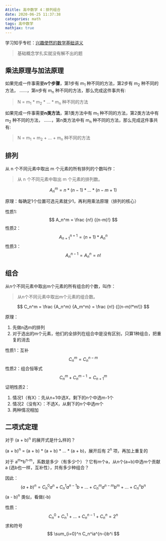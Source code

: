 ```yaml
---
Atitle: 高中数学 4：排列组合
date: 2020-06-25 11:37:38
categories: math
tags: 高中数学
mathjax: true
---
```


学习知乎专栏：[兴趣使然的数学基础讲义](https://zhuanlan.zhihu.com/c_1145370954870927360) 

>基础概念学扎实就没有解不出的题

<!--more-->

## 乘法原理与加法原理

如果完成一件事需要**n个步骤**，第1步有 m<sub>1</sub> 种不同的方法，第2步有 m<sub>2</sub> 种不同的方法， ......，第n步有 m<sub>n</sub> 种不同的方法，那么完成这件事共有:

> N = m<sub>1</sub> \* m<sub>2</sub> \* … \* m<sub>n</sub> 种不同的方法

如果完成一件事需要**n类方法**，第1类方法中有 m<sub>1</sub> 种不同的方法，第2类方法中有 m<sub>2</sub> 种不同的方法， ......，第n类方法中有 m<sub>n</sub> 种不同的方法，那么完成这件事共有:

> N = m<sub>1</sub> + m<sub>2</sub> + … + m<sub>n</sub> 种不同的方法

## 排列

从 n 个不同元素中取出 m 个元素的所有排列的个数叫作：

> 从 n 个不同元素中取出 m 个元素的排列数。

$$
A_n^m = n * (n - 1) * ... * (n - m + 1)
$$

原理：每确定1个位置可选元素就少1，再利用乘法原理（排列的核心）

性质1:
$$
A_n^m = \frac {n!} {(n-m)!}
$$
性质2：
$$
A_{n+1}^{n+1} = (n + 1)*A_n^n
$$
性质3：
$$
A_n^{n-1} = A_n^n = n!
$$

## 组合

从n个不同元素中取出m个元素的所有组合的个数，叫作：

> 从n个不同元素中取出m个元素的组合数。

$$
C_n^m = \frac {A_n^m} {A_m^m} = \frac {n!} {[(n-m)!*m!]}
$$

原理：

1. 先做n选m的排列
2. 对于选出的m个元素，他们的全排列在组合中是没有区别，只算1种组合，把重复的消去

性质1：互补
$$
C_n^m=C_n^{n-m}
$$
性质2：组合恒等式
$$
C_n^m + C_n^{m-1} = C_{n+1}^m
$$
证明性质2：

1. 情况1（有X）：先从n+1中选X，剩下的n个中选m-1个
2. 情况2（没有X）：不选X，从剩下的n个中选m个
3. 两种情况相加

## 二项式定理

对于 (a + b)<sup>n</sup> 的展开式是什么样的？

(a + b)<sup>n</sup> = (a + b) * (a + b) * … * (a + b)，展开后有 2<sup>n</sup> 项，再加上重复的

对于 a<sup>m</sup>*b<sup>n-m</sup>，系数是多少（有多少个）？它有m个a，从n个(a+b)中选m个贡献a (选b也一样，互补性），共有多少种组合？

因此：
$$
(a+b)^n=C_n^0a^n + C_n^1a^{n-1}b + ... + C_n^ma^{n-m}b^m + ... + C_n^nb^n
$$
(a - b)<sup>n</sup> 类似，看做(-b)

性质：
$$
C_n^0 + C_n^1+...+C_n^{n-1}+C_n^n = 2^n
$$
求和符号
$$
\sum_{i=0}^n C_n^ia^{n-i}b^i
$$
